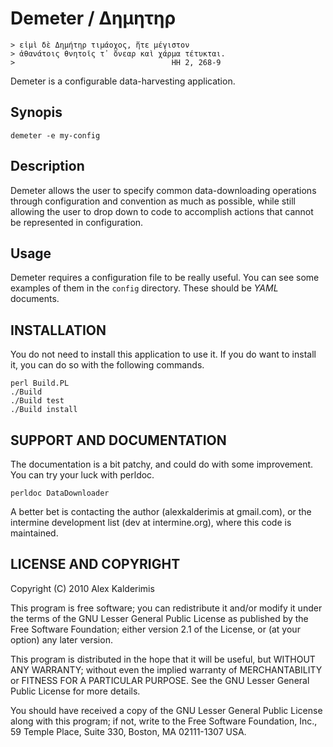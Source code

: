 Demeter / Δημητηρ
==================

    > εἰμὶ δὲ Δημήτηρ τιμάοχος, ἥτε μέγιστον 
    > ἀθανάτοις θνητοῖς τ᾽ ὄνεαρ καὶ χάρμα τέτυκται. 
    >                                   HH 2, 268-9

Demeter is a configurable data-harvesting application.

Synopis
--------

    demeter -e my-config

Description
------------

Demeter allows the user to specify common data-downloading
operations through configuration and convention as much as
possible, while still allowing the user to drop down to code
to accomplish actions that cannot be represented in configuration.

Usage
-----

Demeter requires a configuration file to be really useful. You can see
some examples of them in the `config` directory. These should be _YAML_
documents.

INSTALLATION
---------------

You do not need to install this application to use it. If you do want
to install it, you can do so with the following commands.

	perl Build.PL
	./Build
	./Build test
	./Build install

SUPPORT AND DOCUMENTATION
--------------------------

The documentation is a bit patchy, and could do with some improvement. You can try
your luck with perldoc.

    perldoc DataDownloader

A better bet is contacting the author (alexkalderimis at gmail.com), or
the intermine development list (dev at intermine.org), where this code is maintained.

LICENSE AND COPYRIGHT
-----------------------

Copyright (C) 2010 Alex Kalderimis

This program is free software; you can redistribute it and/or
modify it under the terms of the GNU Lesser General Public
License as published by the Free Software Foundation; either
version 2.1 of the License, or (at your option) any later version.

This program is distributed in the hope that it will be useful,
but WITHOUT ANY WARRANTY; without even the implied warranty of
MERCHANTABILITY or FITNESS FOR A PARTICULAR PURPOSE.  See the GNU
Lesser General Public License for more details.

You should have received a copy of the GNU Lesser General Public
License along with this program; if not, write to the Free
Software Foundation, Inc., 59 Temple Place, Suite 330, Boston, MA
02111-1307 USA.

